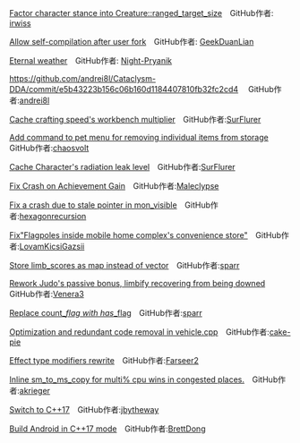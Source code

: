 [Factor character stance into Creature::ranged_target_size](https://github.com/CleverRaven/Cataclysm-DDA/pull/62940)&emsp;GitHub作者: [irwiss](https://github.com/irwiss)

[Allow self-compilation after user fork](https://github.com/CleverRaven/Cataclysm-DDA/pull/62696)&emsp;GitHub作者: [GeekDuanLian](https://github.com/GeekDuanLian) 

[Eternal weather](https://github.com/CleverRaven/Cataclysm-DDA/pull/59707)&emsp;GitHub作者: [Night-Pryanik](https://github.com/Night-Pryanik)

https://github.com/andrei8l/Cataclysm-DDA/commit/e5b43223b156c06b160d1184407810fb32fc2cd4 &emsp;GitHub作者:[andrei8l](https://github.com/andrei8l)

[Cache crafting speed's workbench multiplier](https://github.com/CleverRaven/Cataclysm-DDA/pull/66018)&emsp;GitHub作者:[SurFlurer](https://github.com/SurFlurer)

[Add command to pet menu for removing individual items from storage](https://github.com/cataclysmbnteam/Cataclysm-BN/pull/2868)&emsp;GitHub作者:[chaosvolt](https://github.com/chaosvolt)

[Cache Character's radiation leak level](https://github.com/CleverRaven/Cataclysm-DDA/pull/66112)&emsp;GitHub作者:[SurFlurer](https://github.com/SurFlurer)

[Fix Crash on Achievement Gain](https://github.com/CleverRaven/Cataclysm-DDA/pull/64996)&emsp;GitHub作者:[Maleclypse](https://github.com/Maleclypse)

[Fix a crash due to stale pointer in mon_visible](https://github.com/CleverRaven/Cataclysm-DDA/pull/65442)&emsp;GitHub作者:[hexagonrecursion](https://github.com/hexagonrecursion)

[Fix"Flagpoles inside mobile home complex's convenience store"](https://github.com/CleverRaven/Cataclysm-DDA/pull/64906)&emsp;GitHub作者:[LovamKicsiGazsii](https://github.com/LovamKicsiGazsii)

[Store limb_scores as map instead of vector](https://github.com/CleverRaven/Cataclysm-DDA/pull/64776)&emsp;GitHub作者:[sparr](https://github.com/sparr)

[Rework Judo's passive bonus, limbify recovering from being downed](https://github.com/CleverRaven/Cataclysm-DDA/pull/64083)&emsp;GitHub作者:[Venera3](https://github.com/Venera3)

[Replace count_*_flag with has_*_flag](https://github.com/CleverRaven/Cataclysm-DDA/pull/64759)&emsp;GitHub作者:[sparr](https://github.com/sparr)

[Optimization and redundant code removal in vehicle.cpp](https://github.com/CleverRaven/Cataclysm-DDA/pull/64059)&emsp;GitHub作者:[cake-pie](https://github.com/cake-pie)

[Effect type modifiers rewrite](https://github.com/CleverRaven/Cataclysm-DDA/pull/63056)&emsp;GitHub作者:[Farseer2](https://github.com/Farseer2)

[Inline sm_to_ms_copy for multi% cpu wins in congested places.](https://github.com/CleverRaven/Cataclysm-DDA/pull/66889)&emsp;GitHub作者:[akrieger](https://github.com/akrieger)

[Switch to C++17](https://github.com/CleverRaven/Cataclysm-DDA/pull/64152)&emsp;GitHub作者:[jbytheway](https://github.com/jbytheway)

[Build Android in C++17 mode](https://github.com/CleverRaven/Cataclysm-DDA/pull/64305)&emsp;GitHub作者:[BrettDong](https://github.com/BrettDong)
